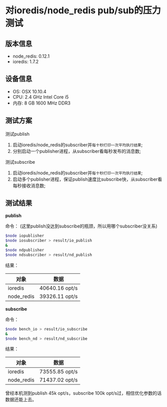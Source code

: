 # 对ioredis/node_redis pub/sub的压力测试

## 版本信息

- node_redis: 0.12.1
- ioredis: 1.7.2

## 设备信息

- OS: OSX 10.10.4
- CPU: 2.4 GHz Intel Core i5
- 内存: 8 GB 1600 MHz DDR3

## 测试方案

测试publish

1. 启动ioredis/node_redis的subscriber并`每十秒打印一次平均执行结果`;
2. 分别启动一个publisher进程，从subscriber看每秒发布的消息数;

测试subscribe

1. 启动ioredis/node_redis的subscriber并`每十秒打印一次平均执行结果`;
2. 启动多个publisher进程，保证publish速度比subscribe快，从subscriber看每秒接收消息数;

## 测试结果

**publish**

命令：
(这里publish没达到subscribe的瓶颈，所以用哪个subscriber没关系)
```sh
$node iopublisher
$node iosubscriber > result/io_publish
&
$node ndpublisher
$node ndsubscriber > result/nd_publish
```

结果：

|对象|数据|
|---|:---:|
|ioredis|40640.16 opt/s|
|node_redis|39326.11 opt/s|

**subscribe**

命令：
```sh
$node bench_io > result/io_subscribe
&
$node bench_nd > result/nd_subscribe
```

结果：

|对象|数据|
|---|:---:|
|ioredis|73555.85 opt/s|
|node_redis|71437.02 opt/s|

曾经本机测到publish 45k opt/s，subscribe 100k opt/s过，相信优化参数的话数据还能上去。
